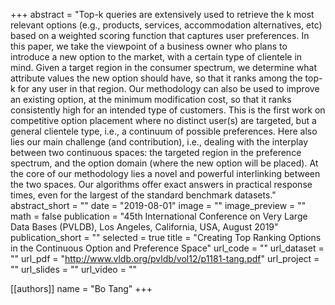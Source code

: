 +++
abstract = "Top-k queries are extensively used to retrieve the k most relevant options (e.g., products, services, accommodation alternatives, etc) based on a weighted scoring function that captures user preferences. In this paper, we take the viewpoint of a business owner who plans to introduce a new option to the market, with a certain type of clientele in mind. Given a target region in the consumer spectrum, we determine what attribute values the new option should have, so that it ranks among the top-k for any user in that region. Our methodology can also be used to improve an existing option, at the minimum modification cost, so that it ranks consistently high for an intended type of customers. This is the first work on competitive option placement where no distinct user(s) are targeted, but a general clientele type, i.e., a continuum of possible preferences. Here also lies our main challenge (and contribution), i.e., dealing with the interplay between two continuous spaces: the targeted region in the preference spectrum, and the option domain (where the new option will be placed). At the core of our methodology lies a novel and powerful interlinking between the two spaces. Our algorithms offer exact answers in practical response times, even for the largest of the standard benchmark datasets."
abstract_short = ""
date = "2019-08-01"
image = ""
image_preview = ""
math = false
publication = "45th International Conference on Very Large Data Bases (PVLDB), Los Angeles, California, USA, August 2019"
publication_short = ""
selected = true
title = "Creating Top Ranking Options in the Continuous Option and Preference Space"
url_code = ""
url_dataset = ""
url_pdf = "http://www.vldb.org/pvldb/vol12/p1181-tang.pdf"
url_project = ""
url_slides = ""
url_video = ""

[[authors]]
    name = "Bo Tang"
+++
